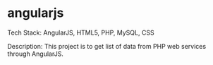 angularjs
=========

Tech Stack: AngularJS, HTML5, PHP, MySQL, CSS

Description:
This project is to get list of data from PHP web services through AngularJS.




